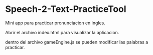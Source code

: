 # Speech-2-Text-PracticeTool

Mini app para practicar pronunciacion en ingles. 

Abrir el archivo index.html para visualizar la aplicacion.

dentro del archivo gameEngine.js se pueden modificar las palabras a practicar.
